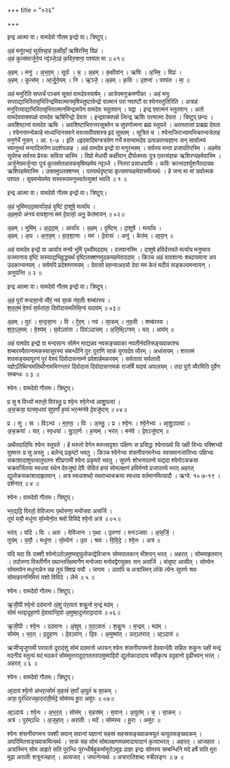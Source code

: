 +++
title = "०२६"

+++


इन्द्र आत्मा वा। वामदेवो गौतम इन्द्रो वा। त्रिष्टुप्।

अ॒हं मनु॑रभवं॒ सूर्य॑श्चा॒हं क॒क्षीवाँ॒ ऋषि॑रस्मि॒ विप्रः॑ ।  
अ॒हं कुत्स॑मार्जुने॒यं न्यृ॑ञ्जे॒ऽहं क॒विरु॒शना॒ पश्य॑ता मा ॥ ०१॥

अ॒हम् । मनुः॑ । अ॒भ॒व॒म् । सूर्यः॑ । च॒ । अ॒हम् । क॒क्षीवा॑न् । ऋषिः॑ । अ॒स्मि॒ । विप्रः॑ ।  
अ॒हम् । कुत्स॑म् । आ॒र्जु॒ने॒यम् । नि । ऋ॒ञ्जे॒ । अ॒हम् । क॒विः । उ॒शना॑ । पश्य॑त । मा॒ ॥

अहं मनुरिति सप्तर्चं पञ्चमं सूक्तं वामदेवस्यार्षम् । आत्रेयमनुक्रमणीका । अहं मनुः सप्ताद्याभिस्तिसृभिरिन्द्रमिवात्मानमृषिस्तुष्टावेन्द्रो वात्मानं परा नवाष्टौ वा श्येनस्तुतिरिति । अत्राहं मनुरित्याद्याभिस्तिसृभिरात्मानमिन्द्ररूपेण वामदेवः स्तुतवान् । यद्वा । इन्द्र एवात्मनं स्तुतवान् । अतो वामदेववाक्यपक्षे वामदेव ऋषिरिन्द्रो देवता । इन्द्रवाक्यपक्षे त्विन्द्र ऋशिः परमात्मा देवता । त्रिष्टुप् छन्दः । अवशिष्टानां वामदेव ऋषिः । अवशिष्टाभिरुत्तरसूक्तेन च सुपर्णात्मना ब्रह्म स्तूयते । अतस्तासां प्राब्रह्म देवता । श्येननाम्न्येकाहे माध्यन्दिनसवने मरुत्वतीयशस्त्र इदं सूक्तम् । सूत्रितं च । श्येनाजिराभ्यामभिचरन्यजेताहं मनुर्गर्भे नुसन् । आ. ९-७ । इति ॥इदमादिमन्त्रत्रयेण गर्भे वसन्वामदेव उत्पन्नतत्त्वज्ञानः सन् सार्वात्म्यं स्वानुभवं मन्वादिरूपेण प्रदर्शयन्नाह । अहं वामदेव इन्द्रो वा मनुरभवम् । सर्वस्य मन्ता प्रजापतिरस्मि । अहमेव सूर्यश्च सर्वस्य प्रेरकः सविता चास्मि । विप्रो मेधावी कक्षीवान् दीर्घतमसः पुत्र एतत्संज्ञक ऋशिरप्यहमेवास्मि । अर्जुनेयमर्जुन्याः पुत्रं कुत्समेतन्नामकमृषिमहमेव न्यृञ्जे । नितरां प्रसाधयामि । कविः क्रान्तदर्श्युशनैतदाख्य ऋशिरहमेवास्मि । उक्तमुपलक्शणम् । परमार्थदृष्ट्या कृत्समप्यहमेवास्मीत्यर्थः । हे जना मा मां सर्वात्मकं पश्यत । यूयमप्येवमेव सस्वरूपमनुभवतेत्युक्तं भवति ॥ १ ॥

इन्द्र आत्मा वा। वामदेवो गौतम इन्द्रो वा। त्रिष्टुप्।

अ॒हं भूमि॑मददा॒मार्या॑या॒हं वृ॒ष्टिं दा॒शुषे॒ मर्त्या॑य ।  
अ॒हम॒पो अ॑नयं वावशा॒ना मम॑ दे॒वासो॒ अनु॒ केत॑मायन् ॥ ०२॥

अ॒हम् । भूमि॑म् । अ॒द॒दा॒म् । आर्या॑य । अ॒हम् । वृ॒ष्टिम् । दा॒शुषे॑ । मर्त्या॑य ।  
अ॒हम् । अ॒पः । अ॒न॒य॒म् । वा॒व॒शा॒नाः । मम॑ । दे॒वासः॑ । अनु॑ । केत॑म् । आ॒य॒न् ॥

अहं वामदेव इन्द्रो वा आर्याय मनवे भूमिं पृथ्वीमददाम् । दत्तवानस्मि । दाशुषे हविर्दत्तवते मर्त्याय मनुष्याय यजमानाय वृष्टिं सस्याद्यभिव्रुद्ध्यर्थं वृष्टिलक्शणमुदकमहमेवाददाम् । किञ्च अहं वावशानाः शब्दायमाना अप उदकान्यनयम् । सर्वमपि प्रदेशमगमयम् । देवासो वह्न्याअदयो देवा मम केतं मदीयं सङ्कल्पमन्वायन् । अनुयन्ति ॥ २ ॥

इन्द्र आत्मा वा। वामदेवो गौतम इन्द्रो वा। त्रिष्टुप्।

अ॒हं पुरो॑ मन्दसा॒नो व्यै॑रं॒ नव॑ सा॒कं न॑व॒तीः शम्ब॑रस्य ।  
श॒त॒त॒मं वे॒श्यं॑ स॒र्वता॑ता॒ दिवो॑दासमतिथि॒ग्वं यदाव॑म् ॥ ०३॥

अ॒हम् । पुरः॑ । म॒न्द॒सा॒नः । वि । ऐ॒र॒म् । नव॑ । सा॒कम् । न॒व॒तीः । शम्ब॑रस्य ।  
श॒त॒ऽत॒मम् । वे॒श्य॑म् । स॒र्वऽता॑ता । दिवः॑ऽदासम् । अ॒ति॒थि॒ऽग्वम् । यत् । आव॑म् ॥

अहं वामदेव इन्द्रो वा मन्दसानः सोमेन माद्यन्नव नवसङ्ख्याका नवतीर्नवतिसङ्ख्याकाश्च शम्बरस्यैतत्नामकस्यासुरस्य संबन्धीनि पुरः पुराणि साकं युगपदेव व्यैरम् । अध्वंसयम् । शततमं शतसङ्ख्यापूरणं पुरं वेश्यं दिवोदासनाम्ने प्रवेशार्हमकरवम् । सर्वताता सर्वतातौ यज्ञेऽतिथिग्वमतिथीनामभिगन्तारं दिवोदासं दिवोदासनामकं राजर्षिं यदावं अपालयम् । तदा पुरो व्यैरमिति पूर्वेण सम्बन्धः ॥ ३ ॥

श्येनः। वामदेवो गौतमः। त्रिष्टुप्।

प्र सु ष विभ्यो॑ मरुतो॒ विर॑स्तु॒ प्र श्ये॒नः श्ये॒नेभ्य॑ आशु॒पत्वा॑ ।  
अ॒च॒क्रया॒ यत्स्व॒धया॑ सुप॒र्णो ह॒व्यं भर॒न्मन॑वे दे॒वजु॑ष्टम् ॥ ०४॥

प्र । सु । सः । विऽभ्यः॑ । म॒रु॒तः॒ । विः । अ॒स्तु॒ । प्र । श्ये॒नः । श्ये॒नेभ्यः॑ । आ॒शु॒ऽपत्वा॑ ।  
अ॒च॒क्रया॑ । यत् । स्व॒धया॑ । सु॒ऽप॒र्णः । ह॒व्यम् । भर॑त् । मन॑वे । दे॒वऽजु॑ष्टम् ॥

अथैतदादिभिः श्येनः स्तूयते । हे मरुतो वेगेन मरुत्सदृशाः पक्षिणः स प्रसिद्धः श्येनाख्यो विः पक्षी विभ्यः पक्शिभ्यो युश्मत्तः प्र सु अस्तु । बलेन्द् प्रकृष्टो भवतु । किञ्च श्येनेभ्यः शंसनीयगमनेभ्यः स्वसमानजातिभ्यः पक्षिभ्यः सकाशादाशुपत्वातुपतनः शीघ्रगामी श्येनः प्रकृष्तो भवतु । सुपर्णः शोभनपतनो यद्यदा श्येनोऽचक्रया चक्रवर्जितया स्वधया रथेन देवजुष्ठं देवैः सेवितं हव्यं सोमलक्षणं हविर्मनवे प्रजापतये भरत् अहरत् द्युलोकसकाशादाहृतवान् । अत्र स्वधाशब्दो रथवाच्यचक्रया स्वधया वर्तमानमित्यादौ । ऋग्वे. १० ७-१९ । दर्शनात् ॥ ४ ॥

श्येनः। वामदेवो गौतमः। त्रिष्टुप्।

भर॒द्यदि॒ विरतो॒ वेवि॑जानः प॒थोरुणा॒ मनो॑जवा असर्जि ।  
तूयं॑ ययौ॒ मधु॑ना सो॒म्येनो॒त श्रवो॑ विविदे श्ये॒नो अत्र॑ ॥ ०५॥

भर॑त् । यदि॑ । विः । अतः॑ । वेवि॑जानः । प॒था । उ॒रुणा॑ । मनः॑ऽजवाः । अ॒स॒र्जि॒ ।  
तूय॑म् । य॒यौ॒ । मधु॑ना । सो॒म्येन॑ । उ॒त । श्रवः॑ । वि॒वि॒दे॒ । श्ये॒नः । अत्र॑ ॥

यदि यदा विः पक्शी श्येनोऽतोऽमुश्माद्द्युलोकाद्वेविजानः सोमपालकान् भीशयन् भरत् । अहरत् । सोममाहृतवान् । तदोरुणा विस्तीर्णेन पथान्तरिक्षमार्गेण मनोजवा मनोवद्वेगयुक्तः सन् असर्जि । संसृष्ट आसीत् । सोम्येन सोममयेन मधुनान्नेन सह तूयं क्शिप्रं ययौ । जगाम । उतापि च अत्रास्मिन् लोके त्येनः सुपर्णः श्रवः सोमाहरननिमित्तं यशो विविदे । लेभे ॥ ५ ॥

श्येनः। वामदेवो गौतमः। त्रिष्टुप्।

ऋ॒जी॒पी श्ये॒नो दद॑मानो अं॒शुं प॑रा॒वतः॑ शकु॒नो म॒न्द्रं मद॑म् ।  
सोमं॑ भरद्दादृहा॒णो दे॒वावा॑न्दि॒वो अ॒मुष्मा॒दुत्त॑रादा॒दाय॑ ॥ ०६॥

ऋ॒जी॒पी । श्ये॒नः । दद॑मानः । अं॒शुम् । प॒रा॒ऽवतः॑ । श॒कु॒नः । म॒न्द्रम् । मद॑म् ।  
सोम॑म् । भ॒र॒त् । द॒दृ॒हा॒णः । दे॒वऽवा॑न् । दि॒वः । अ॒मुष्मा॑त् । उत्ऽत॑रात् । आ॒ऽदाय॑ ॥

ऋजीप्यृजुगामी परावतो दूरादंशुं सोमं ददमानो धारयन् श्येनः शंसनीयगमनो देववान्देवैः सहितः शकुनः पक्षी मन्द्रं मदनीयं स्तुत्यं मदं मदकरं सोममुत्तरादुद्गततरादमुष्माद्दिवो द्युलोकादादाय स्वीकृत्य ददृहानो दृढीभवन् भरत् । अहरत् ॥ ६ ॥

श्येनः। वामदेवो गौतमः। त्रिष्टुप्।

आ॒दाय॑ श्ये॒नो अ॑भर॒त्सोमं॑ स॒हस्रं॑ स॒वाँ अ॒युतं॑ च सा॒कम् ।  
अत्रा॒ पुरं॑धिरजहा॒दरा॑ती॒र्मदे॒ सोम॑स्य मू॒रा अमू॑रः ॥ ०७॥

आ॒ऽदाय॑ । श्ये॒नः । अ॒भ॒र॒त् । सोम॑म् । स॒हस्र॑म् । स॒वान् । अ॒युत॑म् । च॒ । सा॒कम् ।  
अत्र॑ । पुर॑म्ऽधिः । अ॒ज॒हा॒त् । अरा॑तीः । मदे॑ । सोम॑स्य । मू॒राः । अमू॑रः ॥

श्येनः शंसनीयगमनः पक्शी सवान् सवानां यज्ञानां सहस्रं सहस्रसङ्ख्याकमयुतं चायुतसङ्ख्याकम् । अपरिमितसङ्ख्याकमित्यर्थः । साकं सह सोमं सोमलक्षणमन्नमादायादानं कृत्वाभरत् । अहरत् । आजहात । अत्रास्मिन् सोम आहृते सति पुरन्धिः पुरन्धीर्बहुकर्मामूरोऽमूढः प्राज्ञः इन्द्रः सोमस्य सम्बन्धिनि मदे हर्षे सति मूरा मूढा अरातीः शत्रूनजहात् । अत्यजत् । जघानेत्यर्थः ॥ अत्रारातिशब्दः स्त्रीलङ्गः ॥ ७ ॥